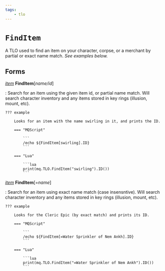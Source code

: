 ```yaml
---
tags:
    - tlo
---
```

# `FindItem`

A TLO used to find an item on your character, corpse, or a merchant by partial or exact name match. _See examples below._

## Forms

[_item_][item] **FindItem**[_name/id_]

:   Search for an item using the given item id, or partial name match. Will search character
    inventory and any items stored in key rings (illusion, mount, etc).

    ??? example

        Looks for an item with the name swirling in it, and prints the ID.

        === "MQScript"

            ```
            /echo ${FindItem[swirling].ID}
            ```

        === "Lua"

            ```lua
            print(mq.TLO.FindItem("swirling").ID())
            ```


[_item_][item] **FindItem**[=_name_]

:   Search for an item using exact name match (case insensntive). Will search character inventory
    and any items stored in key rings (illusion, mount, etc).

    ??? example

        Looks for the Cleric Epic (by exact match) and prints its ID.

        === "MQScript"

            ```
            /echo ${FindItem[=Water Sprinkler of Nem Ankh].ID}
            ```

        === "Lua"

            ```lua
            print(mq.TLO.FindItem("=Water Sprinkler of Nem Ankh").ID())
            ```


[item]: ../data-types/datatype-item.md
